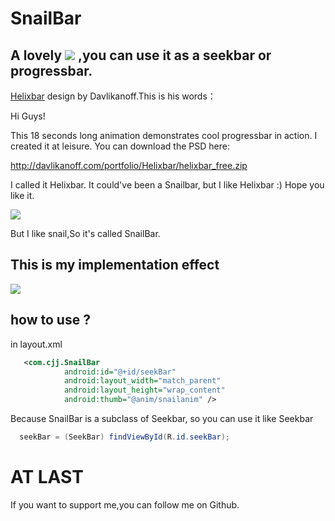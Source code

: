 SnailBar
====================================================
A lovely ![](http://www.apkbus.com/data/attachment/forum/201509/14/151713juzbb33ywz337ajr.png) ,you can use it as a seekbar or progressbar.
---------------------------------------------------------------------------------
[Helixbar](https://dribbble.com/shots/541530-Helixbar) design by Davlikanoff.This is his words：

Hi Guys! 

This 18 seconds long animation demonstrates cool progressbar in action. I created it at leisure. You can download the PSD here: 

http://davlikanoff.com/portfolio/Helixbar/helixbar_free.zip

I called it Helixbar. It could've been a Snailbar, but I like Helixbar :) 
Hope you like it.


![](http://www.apkbus.com/data/attachment/forum/201509/14/152642n3a5kvn36a6v3m3a.gif)

But I like snail,So it's called SnailBar.

This is my implementation effect
----------------------------------------------------------------

![](http://www.apkbus.com/data/attachment/forum/201509/14/151339qunvu66u2ruknr6n.gif)

how to use ?
-------------------------------------------------------
in layout.xml
```xml
   <com.cjj.SnailBar
            android:id="@+id/seekBar"
            android:layout_width="match_parent"
            android:layout_height="wrap_content"
            android:thumb="@anim/snailanim" />
```
Because SnailBar is a subclass of Seekbar, so you can use it like Seekbar
```java
  seekBar = (SeekBar) findViewById(R.id.seekBar);
  ```
  
  AT LAST
  =========
  If you want to support me,you can follow me on Github.
  









